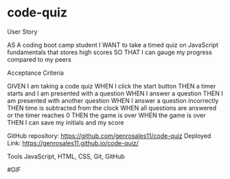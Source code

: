 # code-quiz

User Story

AS A coding boot camp student
I WANT to take a timed quiz on JavaScript fundamentals that stores high scores
SO THAT I can gauge my progress compared to my peers



Acceptance Criteria

GIVEN I am taking a code quiz
WHEN I click the start button
THEN a timer starts and I am presented with a question
WHEN I answer a question
THEN I am presented with another question
WHEN I answer a question incorrectly
THEN time is subtracted from the clock
WHEN all questions are answered or the timer reaches 0
THEN the game is over
WHEN the game is over
THEN I can save my initials and my score

GitHub repository: https://github.com/genrosales11/code-quiz
Deployed Link: https://genrosales11.github.io/code-quiz/

Tools
JavaScript, HTML, CSS, Git, GitHub

#GIF

[
](https://github.com/genrosales11/code-quiz/blob/main/gif.gif)
